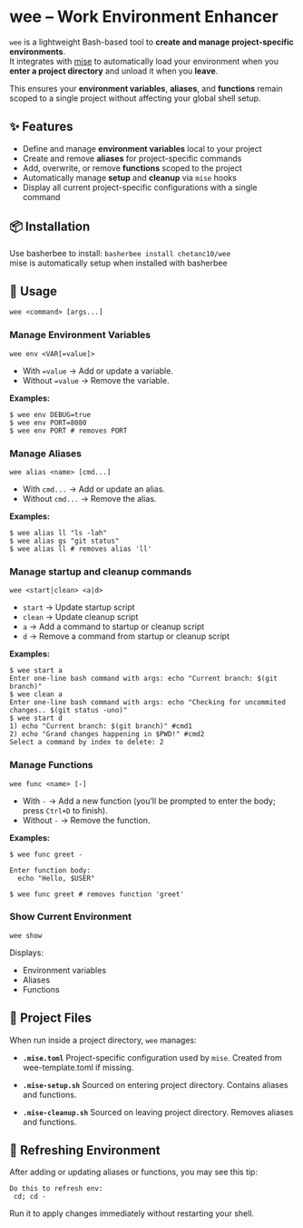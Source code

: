 # wee – Work Environment Enhancer

`wee` is a lightweight Bash-based tool to **create and manage project-specific environments**.  
It integrates with [mise](https://mise.jdx.dev/) to automatically load your environment when you **enter a project directory** and unload it when you **leave**.

This ensures your **environment variables**, **aliases**, and **functions** remain scoped to a single project without affecting your global shell setup.

## ✨ Features
- Define and manage **environment variables** local to your project  
- Create and remove **aliases** for project-specific commands  
- Add, overwrite, or remove **functions** scoped to the project  
- Automatically manage **setup** and **cleanup** via `mise` hooks  
- Display all current project-specific configurations with a single command  

## 📦 Installation

Use basherbee to install: ```basherbee install chetanc10/wee```  
mise is automatically setup when installed with basherbee

## 🚀 Usage

```wee <command> [args...]```

### Manage Environment Variables
```wee env <VAR[=value]>```

- With `=value` → Add or update a variable.
- Without `=value` → Remove the variable.

**Examples:**

```
$ wee env DEBUG=true
$ wee env PORT=8080
$ wee env PORT # removes PORT
```

### Manage Aliases
```wee alias <name> [cmd...]```

- With `cmd...` → Add or update an alias.
- Without `cmd...` → Remove the alias.

**Examples:**
```
$ wee alias ll "ls -lah"
$ wee alias gs "git status"
$ wee alias ll # removes alias 'll'
```

### Manage startup and cleanup commands
```wee <start|clean> <a|d>```

- `start` → Update startup script
- `clean` → Update cleanup script
- `a` → Add a command to startup or cleanup script
- `d` → Remove a command from startup or cleanup script

**Examples:**
```
$ wee start a
Enter one-line bash command with args: echo "Current branch: $(git branch)"
$ wee clean a
Enter one-line bash command with args: echo "Checking for uncommited changes.. $(git status -uno)"
$ wee start d
1) echo "Current branch: $(git branch)" #cmd1
2) echo "Grand changes happening in $PWD!" #cmd2
Select a command by index to delete: 2
```

### Manage Functions
```wee func <name> [-]```

- With `-` → Add a new function (you’ll be prompted to enter the body; press `Ctrl+D` to finish).
- Without `-` → Remove the function.

**Examples:**
```
$ wee func greet -

Enter function body:
  echo "Hello, $USER"

$ wee func greet # removes function 'greet'
```

### Show Current Environment
```wee show```

Displays:
- Environment variables
- Aliases
- Functions

## 📂 Project Files

When run inside a project directory, `wee` manages:

- **`.mise.toml`**
  Project-specific configuration used by `mise`. Created from wee-template.toml if missing.

- **`.mise-setup.sh`**
  Sourced on entering project directory. Contains aliases and functions.

- **`.mise-cleanup.sh`**
  Sourced on leaving project directory. Removes aliases and functions.

## 🔄 Refreshing Environment

After adding or updating aliases or functions, you may see this tip:
```
Do this to refresh env:
 cd; cd -
```
Run it to apply changes immediately without restarting your shell.

